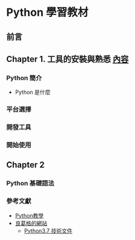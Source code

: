 # Python 學習教材

## 前言

## Chapter 1. 工具的安裝與熟悉 [內容](ch1/README.md)
### Python 簡介
+ Python 是什麼

### 平台選擇
### 開發工具
### 開始使用

## Chapter 2
### Python 基礎語法


### 參考文獻
+ [Python教學](https://www.learncodewithmike.com/2019/11/python46.html)
+ [良葛格的網站](https://openhome.cc/Gossip/Python/)
  - [Python3.7 技術文件](https://openhome.cc/Gossip/Books/index.html#Python37)

